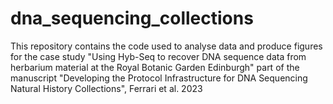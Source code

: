 # dna_sequencing_collections
This repository contains the code used to analyse data and produce figures for the case study "Using Hyb-Seq to recover DNA sequence data from herbarium material at the Royal Botanic Garden Edinburgh" part of the manuscript "Developing the Protocol Infrastructure for DNA Sequencing Natural History Collections", Ferrari et al. 2023
